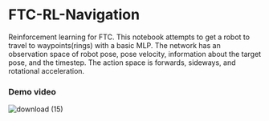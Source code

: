 # FTC-RL-Navigation
Reinforcement learning for FTC. This notebook attempts to get a robot to travel to waypoints(rings) with a basic MLP. The network has an observation space of robot pose, pose velocity, information about the target pose, and the timestep. The action space is forwards, sideways, and rotational acceleration.

### Demo video
![download (15)](https://user-images.githubusercontent.com/32027606/113494978-5faa8680-94b3-11eb-960c-7e35649dc50e.gif)
